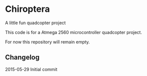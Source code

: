 # Chiroptera
A little fun quadcopter project

This code is for a Atmega 2560 microcontroller quadcopter project.

For now this repository will remain empty.


## Changelog
2015-05-29 Initial commit